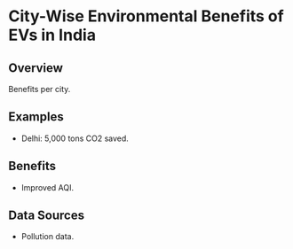 # City-Wise Environmental Benefits of EVs in India

## Overview
Benefits per city.

## Examples
- Delhi: 5,000 tons CO2 saved.

## Benefits
- Improved AQI.

## Data Sources
- Pollution data.
